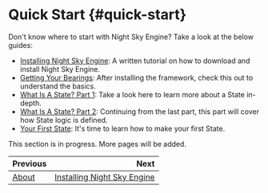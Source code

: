 Quick Start {#quick-start}
=========

Don't know where to start with Night Sky Engine? Take a look at the below guides:

- [Installing Night Sky Engine](installing.md): A written tutorial on how to download and install Night Sky Engine.
- [Getting Your Bearings](bearings.md): After installing the framework, check this out to understand the basics.
- [What Is A State? Part 1](state-p1.md): Take a look here to learn more about a State in-depth.
- [What Is A State? Part 2](state-p2.md): Continuing from the last part, this part will cover how State logic is defined.
- [Your First State](create-state.md): It's time to learn how to make your first State.

This section is in progress. More pages will be added.

| Previous          |                              Next |
|:------------------|----------------------------------:|
| [About](about.md) | [Installing Night Sky Engine](installing.md) |